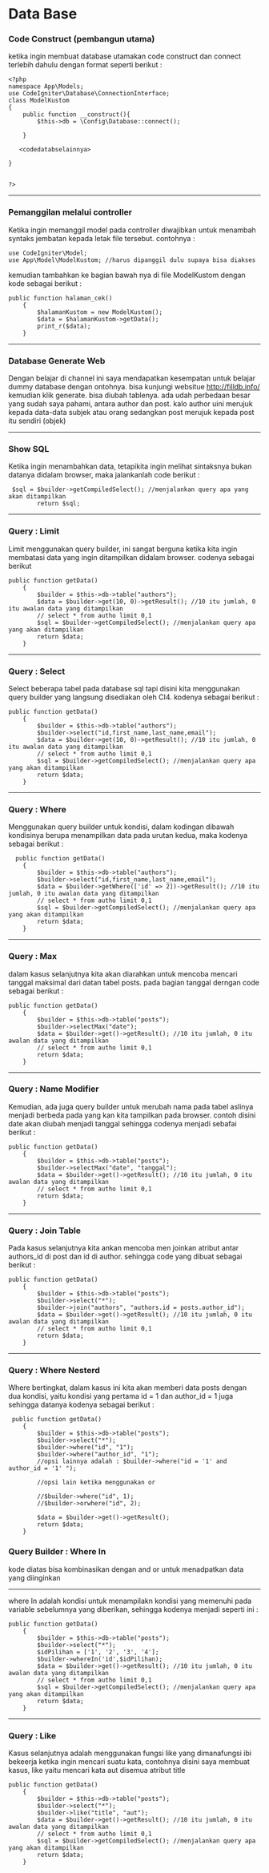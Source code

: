 # Data Base

### Code Construct (pembangun utama)
ketika ingin membuat database utamakan code construct dan connect terlebih dahulu dengan format seperti berikut :
```
<?php 
namespace App\Models;
use CodeIgniter\Database\ConnectionInterface;
class ModelKustom
{
    public function __construct(){
        $this->db = \Config\Database::connect();

    }

   <codedatabselainnya>

}


?>
```

---

### Pemanggilan melalui controller
Ketika ingin memanggil model pada controller diwajibkan untuk menambah syntaks jembatan kepada letak file tersebut. contohnya :
```
use CodeIgniter\Model;
use App\Model\ModelKustom; //harus dipanggil dulu supaya bisa diakses
```

kemudian tambahkan ke bagian bawah nya di file ModelKustom dengan kode sebagai berikut :
```
public function halaman_cek()
    {
        $halamanKustom = new ModelKustom();
        $data = $halamanKustom->getData();
        print_r($data);
    }
```
---

### Database Generate Web
Dengan belajar di channel ini saya mendapatkan kesempatan untuk belajar dummy database dengan ontohnya. bisa kunjungi websitue
http://filldb.info/
kemudian klik generate. bisa diubah tablenya. ada udah perbedaan besar yang sudah saya pahami, antara author dan post. kalo author uini merujuk kepada data-data subjek atau orang sedangkan  post merujuk kepada post itu sendiri (objek)

---

### Show SQL
Ketika ingin menambahkan data, tetapikita ingin melihat sintaksnya bukan datanya didalam browser, maka jalankanlah code berikut :
```
 $sql = $builder->getCompiledSelect(); //menjalankan query apa yang akan ditampilkan
        return $sql;
```

---

### Query : Limit
Limit menggunakan query builder, ini sangat berguna ketika kita ingin membatasi data yang ingin ditampilkan didalam browser. codenya sebagai berikut 
```
public function getData()
    {
        $builder = $this->db->table("authors");
        $data = $builder->get(10, 0)->getResult(); //10 itu jumlah, 0 itu awalan data yang ditampilkan
        // select * from autho limit 0,1
        $sql = $builder->getCompiledSelect(); //menjalankan query apa yang akan ditampilkan
        return $data;
    }
```

---

### Query : Select
Select beberapa tabel pada database sql tapi disini kita menggunakan query builder yang langsung disediakan oleh CI4. kodenya sebagai berikut :
```
public function getData()
    {
        $builder = $this->db->table("authors");
        $builder->select("id,first_name,last_name,email");
        $data = $builder->get(10, 0)->getResult(); //10 itu jumlah, 0 itu awalan data yang ditampilkan
        // select * from autho limit 0,1
        $sql = $builder->getCompiledSelect(); //menjalankan query apa yang akan ditampilkan
        return $data;
    }
```

---

### Query : Where
Menggunakan query builder untuk kondisi, dalam kodingan dibawah kondisinya berupa menampilkan data pada urutan kedua, maka kodenya sebagai berikut :
```
  public function getData()
    {
        $builder = $this->db->table("authors");
        $builder->select("id,first_name,last_name,email");
        $data = $builder->getWhere(['id' => 2])->getResult(); //10 itu jumlah, 0 itu awalan data yang ditampilkan
        // select * from autho limit 0,1
        $sql = $builder->getCompiledSelect(); //menjalankan query apa yang akan ditampilkan
        return $data;
    }
```
---

### Query : Max
dalam kasus selanjutnya kita akan diarahkan untuk mencoba mencari tanggal maksimal dari datan tabel posts. pada bagian tanggal derngan code sebagai berikut :
```
public function getData()
    {
        $builder = $this->db->table("posts");
        $builder->selectMax("date");
        $data = $builder->get()->getResult(); //10 itu jumlah, 0 itu awalan data yang ditampilkan
        // select * from autho limit 0,1
        return $data;
    }
```
---

### Query : Name Modifier
Kemudian, ada juga query builder untuk merubah nama pada tabel aslinya menjadi berbeda pada yang kan kita tampilkan pada browser. contoh disini date akan diubah menjadi tanggal sehingga codenya menjadi sebafai berikut :
```
public function getData()
    {
        $builder = $this->db->table("posts");
        $builder->selectMax("date", "tanggal");
        $data = $builder->get()->getResult(); //10 itu jumlah, 0 itu awalan data yang ditampilkan
        // select * from autho limit 0,1
        return $data;
    }
```

---
### Query : Join Table
Pada kasus selanjutnya kita ankan mencoba men joinkan atribut antar authors_id di post dan id di author. sehingga code yang dibuat sebagai berikut :
```
public function getData()
    {
        $builder = $this->db->table("posts");
        $builder->select("*");
        $builder->join("authors", "authors.id = posts.author_id");
        $data = $builder->get()->getResult(); //10 itu jumlah, 0 itu awalan data yang ditampilkan
        // select * from autho limit 0,1
        return $data;
    }
```

---

### Query : Where Nesterd
Where bertingkat, dalam kasus ini kita akan memberi data posts dengan dua kondisi, yaitu kondisi yang pertama id = 1 dan author_id = 1 juga sehingga datanya kodenya sebagai berikut :
```
 public function getData()
    {
        $builder = $this->db->table("posts");
        $builder->select("*");
        $builder->where("id", "1");
        $builder->where("author_id", "1");
        //opsi lainnya adalah : $builder->where("id = '1' and author_id = '1' ");
       
        //opsi lain ketika menggunakan or
        
        //$builder->where("id", 1);
        //$builder->orwhere("id", 2);

        $data = $builder->get()->getResult(); 
        return $data;
    }
```
### Query Builder : Where In
kode diatas bisa kombinasikan dengan and or untuk menadpatkan data yang diinginkan

---

where In adalah kondisi untuk menampilakn kondisi yang memenuhi pada variable sebelumnya yang diberikan, sehingga kodenya menjadi seperti ini :
```
public function getData()
    {
        $builder = $this->db->table("posts");
        $builder->select("*");
        $idPilihan = ['1', '2', '3', '4'];
        $builder->whereIn('id',$idPilihan);
        $data = $builder->get()->getResult(); //10 itu jumlah, 0 itu awalan data yang ditampilkan
        // select * from autho limit 0,1
        $sql = $builder->getCompiledSelect(); //menjalankan query apa yang akan ditampilkan
        return $data;
    }
```    

---

### Query : Like
Kasus selanjutnya adalah menggunakan fungsi like yang dimanafungsi ibi bekeerja ketika ingin mencari suatu kata, contohnya disini saya membuat kasus, like yaitu mencari kata aut disemua atribut title
```
public function getData()
    {
        $builder = $this->db->table("posts");
        $builder->select("*");
        $builder->like("title", "aut");
        $data = $builder->get()->getResult(); //10 itu jumlah, 0 itu awalan data yang ditampilkan
        // select * from autho limit 0,1
        $sql = $builder->getCompiledSelect(); //menjalankan query apa yang akan ditampilkan
        return $data;
    }
```
